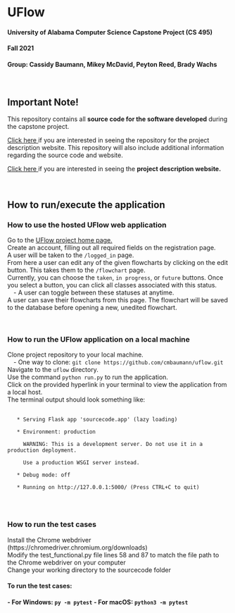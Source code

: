<h1>UFlow</h1>
<h4>University of Alabama Computer Science Capstone Project (CS 495)</h4>
<h4>Fall 2021</h4>
<h4>Group: Cassidy Baumann, Mikey McDavid, Peyton Reed, Brady Wachs</h4>
<br>

<h2>Important Note!</h2>
<p>
  This repository contains all <b>source code for the software developed</b> during the capstone project. 
  
  <a href="https://github.com/pdreed/uflow-website/tree/main">Click here </a>
  if you are interested in seeing the repository for the project description website. This repository will also include additional information regarding the source code and website. 
  
  <a href="https://pdreed.github.io/uflow-website/">Click here </a>
  if you are interested in seeing the <b>project description website.</b>
</p>
<br>

<h2>How to run/execute the application</h2>

<h3>How to use the hosted UFlow web application</h3>
<p>
  Go to the 
  <a href='https://uflow-alabama.herokuapp.com'>UFlow project home page.</a> <br>
  Create an account, filling out all required fields on the registration page. <br>
  A user will be taken to the <code>/logged_in</code> page. <br>
  From here a user can edit any of the given flowcharts by clicking on the edit button. This takes them to the <code>/flowchart</code> page. <br>
  Currently, you can choose the <code>taken</code>, <code>in progress</code>, or <code>future</code> buttons. Once you select a button, you can click all classes associated with this status. <br>
  &emsp;- A user can toggle between these statuses at anytime. <br>
  A user can save their flowcharts from this page. The flowchart will be saved to the database before opening a new, unedited flowchart. <br>
</p>
<br>

<h3>How to run the UFlow application on a local machine</h3>
<p>
  Clone project repository to your local machine. <br>
  &emsp;- One way to clone: <code>git clone https://github.com/cmbaumann/uflow.git</code> <br>
  Navigate to the <code>uflow</code> directory. <br>
  Use the command <code>python run.py</code> to run the application. <br>
  Click on the provided hyperlink in your terminal to view the application from a local host. <br>
  The terminal output should look something like: <br>
  <pre>
    <code>
   * Serving Flask app 'sourcecode.app' (lazy loading) <br>
   * Environment: production <br>
     WARNING: This is a development server. Do not use it in a production deployment. <br>
     Use a production WSGI server instead. <br>
   * Debug mode: off <br>
   * Running on http://127.0.0.1:5000/ (Press CTRL+C to quit) <br>
    </code>
  </pre>
</p>

<h3>How to run the test cases</h3>
<p>
  Install the Chrome webdriver (https://chromedriver.chromium.org/downloads)<br>
  Modify the test_functional.py file lines 58 and 87 to match the file path to the Chrome webdriver on your computer<br>
  Change your working directory to the sourcecode folder<br>
  <h4>To run the test cases:<h4>
  - For Windows: <code>py -m pytest</code>
  - For macOS: <code>python3 -m pytest</code>
</p>